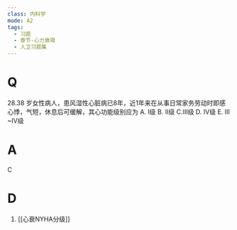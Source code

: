 ```yaml
---
class: 内科学
mode: A2
tags:
  - 习题
  - 章节-心力衰竭
  - 人卫习题集
---
```


# Q
28.38 岁女性病人，患风湿性心脏病已8年，近1年来在从事日常家务劳动时即感心悸，气短，休息后可缓解，其心功能级别应为
A. I级 
B. II级
C.III级 
D. IV级
E. III ~IV级
# A
C
# D
1. [[心衰NYHA分级]]